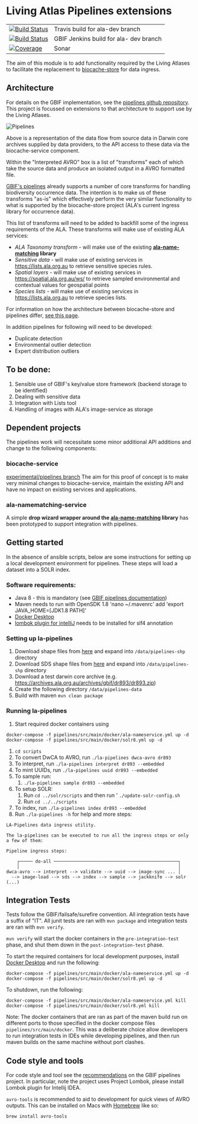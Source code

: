 # Living Atlas Pipelines extensions 
| | |
| ---- | ----|
| [![Build Status](https://api.travis-ci.org/gbif/pipelines.svg?branch=ala-dev)](http://travis-ci.org/gbif/pipelines) | Travis build for ala-dev branch |
| [![Build Status](https://builds.gbif.org/job/pipelines-la-dev/badge/icon?style=flat-square)](https://builds.gbif.org/job/pipelines/)| GBIF Jenkins build for ala- dev branch |
| [![Coverage](https://sonar.gbif.org/api/project_badges/measure?project=org.gbif.pipelines%3Apipelines-parent&metric=coverage)](https://sonar.gbif.org/dashboard?id=org.gbif.pipelines%3Apipelines-parent) |  Sonar  |

The aim of this module is to add functionality required by the Living Atlases to facilitate the replacement to [biocache-store](https://github.com/AtlasOfLivingAustralia/biocache-store) for data ingress. 

## Architecture

For details on the GBIF implementation, see the [pipelines github repository](https://github.com/gbif/pipelines).
This project is focussed on extensions to that architecture to support use by the Living Atlases.

![Pipelines](https://docs.google.com/drawings/d/e/2PACX-1vQhQSg5VFo2xRZfDhmvhKuNLUpyTOlW-t-m1fesJ2RElWorVPAEbnsZg_StJKh22mEcS4D28j_nPoTV/pub?w=960&h=720 "Pipelines") 

Above is a representation of the data flow from source data in Darwin core archives supplied by data providers, to the API access to these data via the biocache-service component.

Within the "Interpreted AVRO" box is a list of "transforms" each of which take the source data and produce an isolated output in a AVRO formatted file.

[GBIF's pipelines](https://github.com/gbif/pipelines) already supports a number of core transforms for handling biodiversity occurrence data. The intention is to make us of these transforms "as-is" which effectively perform the very similar functionality to what is supported by the biocache-store project (ALA's current ingress library for occurrence data). 

This list of transforms will need to be added to backfill some of the ingress requirements of the ALA. These transforms will make use of existing ALA services:

* *ALA Taxonomy transform* - will make use of the existing **[ala-name-matching](https://github.com/AtlasOfLivingAustralia/ala-name-matching) library**
* *Sensitive data* - will make use of existing services in https://lists.ala.org.au to retrieve sensitive species rules.
* *Spatial layers* - will make use of existing services in https://spatial.ala.org.au/ws/ to retrieve sampled environmental and contextual values for geospatial points
* *Species lists* - will make use of existing services in https://lists.ala.org.au to retrieve species lists.

For information on how the architecture between biocache-store and pipelines differ, [see this page](architectures.md).


In addition pipelines for following will need to be developed:

* Duplicate detection
* Environmental outlier detection
* Expert distribution outliers

## To be done:

1. Sensible use of GBIF's key/value store framework (backend storage to be identified)
2. Dealing with sensitive data
4. Integration with Lists tool
6. Handling of images with ALA's image-service as storage

## Dependent projects

The pipelines work will necessitate some minor additional API additions and change to the following components:

### biocache-service
[experimental/pipelines branch](https://github.com/AtlasOfLivingAustralia/biocache-service/tree/experimental/pipelines) 
The aim for this proof of concept is to make very minimal changes to biocache-service, maintain the existing API and have no impact on existing services and applications.

### ala-namematching-service
A simple **drop wizard wrapper around the [ala-name-matching](https://github.com/AtlasOfLivingAustralia/ala-name-matching) library** has been prototyped to support integration with pipelines.
 
## Getting started

In the absence of ansible scripts, below are some instructions for setting up a local development environment for pipelines.
These steps will load a dataset into a SOLR index.

### Software requirements:

* Java 8 - this is mandatory (see [GBIF pipelines documentation](https://github.com/gbif/pipelines#about-the-project))
* Maven needs to run with OpenSDK 1.8 
'nano ~/.mavenrc' add 'export JAVA_HOME=[JDK1.8 PATH]'
* [Docker Desktop](https://www.docker.com/products/docker-desktop)
* [lombok plugin for intelliJ](https://projectlombok.org/setup/intellij) needs to be installed for slf4 annotation  

### Setting up la-pipelines
  
1. Download shape files from [here](https://pipelines-shp.s3-ap-southeast-2.amazonaws.com/pipelines-shapefiles.zip) and expand into `/data/pipelines-shp` directory
1. Download SDS shape files from [here](https://biocache.ala.org.au/archives/layers/sds-layers.tgz) and expand into `/data/pipelines-shp` directory
1. Download a test darwin core archive (e.g. https://archives.ala.org.au/archives/gbif/dr893/dr893.zip)
1. Create the following directory `/data/pipelines-data`
1. Build with maven `mvn clean package`

### Running la-pipelines

1. Start required docker containers using
```
docker-compose -f pipelines/src/main/docker/ala-nameservice.yml up -d
docker-compose -f pipelines/src/main/docker/solr8.yml up -d
```
1. `cd scripts`
1. To convert DwCA to AVRO, run `./la-pipelines dwca-avro dr893`
1. To interpret, run `./la-pipelines interpret dr893 --embedded`
1. To mint UUIDs, run `./la-pipelines uuid dr893 --embedded`
1. To sample run:
    1. `./la-pipelines sample dr893 --embedded`
1. To setup SOLR:
    1. Run `cd ../solr/scripts` and  then run ' `./update-solr-config.sh`
    1. Run `cd ../../scripts`
1. To index, run `./la-pipelines index dr893 --embedded`
1. Run `./la-pipelines -h` for help and more steps:
```
LA-Pipelines data ingress utility.

The la-pipelines can be executed to run all the ingress steps or only a few of them:

Pipeline ingress steps:

    ┌───── do-all ───────────────────────────────────────────────┐
    │                                                            │
dwca-avro --> interpret --> validate --> uuid --> image-sync ... │
  --> image-load --> sds --> index --> sample --> jackknife --> solr
(...)
```

## Integration Tests

Tests follow the GBIF/failsafe/surefire convention. 
All integration tests have a suffix of "IT". 
All junit tests are ran with `mvn package` and integration tests are ran with `mvn verify`.

`mvn verify` will start the docker containers in the `pre-integration-test` phase, 
and shut them down in the `post-integration-test` 
phase.


To start the required containers for local development purposes, 
install [Docker Desktop](https://www.docker.com/products/docker-desktop) and run the following:

```
docker-compose -f pipelines/src/main/docker/ala-nameservice.yml up -d
docker-compose -f pipelines/src/main/docker/solr8.yml up -d
```

To shutdown, run the following:
```
docker-compose -f pipelines/src/main/docker/ala-nameservice.yml kill
docker-compose -f pipelines/src/main/docker/solr8.yml kill
```

Note: The docker containers that are ran as part of the maven build run on different 
ports to those specified in the docker compose files `pipelines/src/main/docker`. 
This was a deliberate choice allow developers to run integration tests in IDEs while developing pipelines,
and then run maven builds on the same machine without port clashes.


## Code style and tools

For code style and tool see the [recommendations](https://github.com/gbif/pipelines#codestyle-and-tools-recommendations) on the GBIF pipelines project. In particular, note the project uses Project Lombok, please install Lombok plugin for Intellij IDEA.

`avro-tools` is recommended to aid to development for quick views of AVRO outputs. 
This can be installed on Macs with [Homebrew](https://brew.sh/) like so:

```
brew install avro-tools
```
